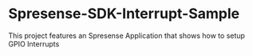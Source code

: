 # Spresense-SDK-Interrupt-Sample
This project features an Spresense Application that shows how to setup GPIO Interrupts
